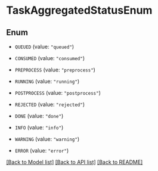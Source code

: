 # TaskAggregatedStatusEnum

## Enum


* `QUEUED` (value: `"queued"`)

* `CONSUMED` (value: `"consumed"`)

* `PREPROCESS` (value: `"preprocess"`)

* `RUNNING` (value: `"running"`)

* `POSTPROCESS` (value: `"postprocess"`)

* `REJECTED` (value: `"rejected"`)

* `DONE` (value: `"done"`)

* `INFO` (value: `"info"`)

* `WARNING` (value: `"warning"`)

* `ERROR` (value: `"error"`)


[[Back to Model list]](../README.md#documentation-for-models) [[Back to API list]](../README.md#documentation-for-api-endpoints) [[Back to README]](../README.md)


